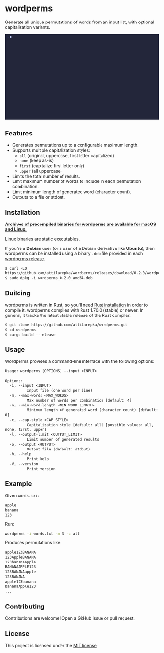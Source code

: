 # wordperms

Generate all unique permutations of words from an input list, with optional capitalization variants.

![wordperms demo](vhs/demo.gif)

## Features
- Generates permutations up to a configurable maximum length.
- Supports multiple capitalization styles:
  - `all` (original, uppercase, first letter capitalized)
  - `none` (keep as-is)
  - `first` (capitalize first letter only)
  - `upper` (all uppercase)
- Limits the total number of results.
- Limit maximum number of words to include in each permutation combination.
- Limit minimum length of generated word (character count).
- Outputs to a file or stdout.

## Installation

**[Archives of precompiled binaries for wordperms are available for 
macOS and Linux.](https://github.com/attilarepka/wordperms/releases)**

Linux binaries are static executables.

If you're a **Debian** user (or a user of a Debian derivative like **Ubuntu**),
then wordperms can be installed using a binary `.deb` file provided in each
[wordperms release](https://github.com/attilarepka/wordperms/releases).

```
$ curl -LO https://github.com/attilarepka/wordperms/releases/download/0.2.0/wordperms_0.2.0_amd64.deb
$ sudo dpkg -i wordperms_0.2.0_amd64.deb
```

## Building

wordperms is written in Rust, so you'll need [Rust installation](https://www.rust-lang.org/) in order to compile it.
wordperms compiles with Rust 1.70.0 (stable) or newer. In general, it tracks
the latest stable release of the Rust compiler.

```shell
$ git clone https://github.com/attilarepka/wordperms.git
$ cd wordperms
$ cargo build --release
```
## Usage

Wordperms provides a command-line interface with the following options:

```shell
Usage: wordperms [OPTIONS] --input <INPUT>

Options:
  -i, --input <INPUT>
          Input file (one word per line)
  -m, --max-words <MAX_WORDS>
          Max number of words per combination [default: 4]
  -n, --min-word-length <MIN_WORD_LENGTH>
          Minimum length of generated word (character count) [default: 0]
  -c, --cap-style <CAP_STYLE>
          Capitalization style [default: all] [possible values: all, none, first, upper]
  -l, --output-limit <OUTPUT_LIMIT>
          Limit number of generated results
  -o, --output <OUTPUT>
          Output file (default: stdout)
  -h, --help
          Print help
  -V, --version
          Print version
```

## Example
Given `words.txt`:
```
apple
banana
123
```

Run:
```bash
wordperms -i words.txt -m 3 -c all
```

Produces permutations like:
```
apple123BANANA
123AppleBANANA
123bananaapple
BANANAAPPLE123
123BANANAapple
123BANANA
apple123banana
bananaApple123
...
```

## Contributing

Contributions are welcome! Open a GitHub issue or pull request.

## License

This project is licensed under the [MIT license](LICENSE)

